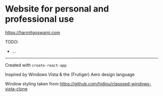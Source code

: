 # Website for personal and professional use

https://harmitgoswami.com

TODO:
- ...
---

Created with `create-react-app`

Inspired by Windows Vista & the (Frutiger) Aero design language

Window styling taken from https://github.com/hidjou/classsed-windows-vista-clone
